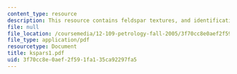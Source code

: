 ```yaml
---
content_type: resource
description: This resource contains feldspar textures, and identification.
file: null
file_location: /coursemedia/12-109-petrology-fall-2005/3f70cc8e0aef2f591fa135ca92297fa5_kspars1.pdf
file_type: application/pdf
resourcetype: Document
title: kspars1.pdf
uid: 3f70cc8e-0aef-2f59-1fa1-35ca92297fa5
---
```

